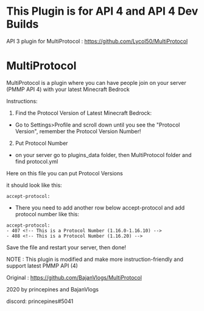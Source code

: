 # This Plugin is for API 4 and API 4 Dev Builds

API 3 plugin for MultiProtocol : https://github.com/Lycol50/MultiProtocol

# MultiProtocol
MultiProtocol is a plugin where you can have people join on your server (PMMP API 4) with your latest
Minecraft Bedrock

Instructions:
1. Find the Protocol Version of Latest Minecraft Bedrock:
- Go to Settings>Profile and scroll down until you see the "Protocol Version",
remember the Protocol Version Number!

2. Put Protocol Number
- on your server go to plugins_data folder, then MultiProtocol folder and
find protocol.yml

Here on this file you can put Protocol Versions

it should look like this:

```
accept-protocol:
```

- There you need to add another row below accept-protocol and add protocol number like this:

```
accept-protocol:
- 407 <!-- This is a Protocol Number (1.16.0-1.16.10) -->
- 408 <!-- This is a Protocol Number (1.16.20) -->
```


Save the file and restart your server, then done!


NOTE : This plugin is modified and make more instruction-friendly and support latest PMMP API (4)

Original : https://github.com/BajanVlogs/MultiProtocol



2020 by princepines and BajanVlogs

discord: princepines#5041


